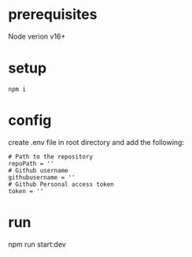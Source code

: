 # prerequisites
Node verion v16+

# setup

`npm i`

# config
create .env file in root directory and add the following:

```
# Path to the repository
repoPath = ''
# Github username
githubusername = ''
# Github Personal access token
token = ''
```

# run
npm run start:dev

